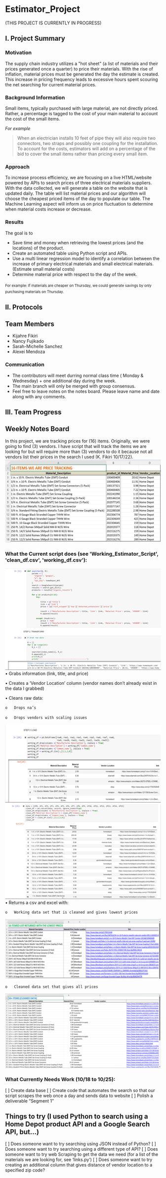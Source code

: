 # Estimator_Project
(THIS PROJECT IS CURRENTLY IN PROGRESS)

## I. Project Summary
### Motivation
The supply chain industry utilizes a "hot sheet" (a list of materials and their prices generated once a quarter) to price their materials. With the rise of inflation, material prices must be generated the day the estimate is created. This increase in pricing frequency leads to excessive hours spent scouring the net searching for current material prices.

### Background Information
Small items, typically purchased with large material, are not directly priced. Rather, a percentage is tagged to the cost of your main material to account the cost of the small items.

*For example*
> When an electrician installs 10 feet of pipe they will also require two connectors, two straps and possibly one coupling for the installation. To account for the costs, estimators will add on a percentage of the bid to cover the small items rather than pricing every small item.

### Approach
To increase process efficiency, we are focusing on a live HTML/website powered by APIs to search prices of three electrical materials suppliers. With the data collected, we will generate a table on the website that is updated daily. The table will list material prices and our algorithm will choose the cheapest priced items of the day to populate our table. The Machine Learning aspect will inform us on price fluctuation to determine when material costs increase or decrease. 

### Results
The goal is to
-   Save time and money when retrieving the lowest prices (and the locations) of the product.
-   Create an automated table using Python script and APIs.
-   Use a multi linear regression model to identify a correlation between the increase of primary electrical materials and small electrical materials. (Estimate small material costs)
-   Determine material price with respect to the day of the week. 

<sub> For example: If materials are cheaper on Thursday, we could generate savings by only purchasing materials on Thursday. </sub>


## II. Protocols
## Team Members
-   Kijahre Fikiri
-   Nancy Fujikado
-   Sarah-Michelle Sanchez
-   Alexei Mendoza


### Communication
-	The contributors will meet durring normal class time ( Monday & Wednesday) + one additional day during the week.
-	The main branch will only be merged with group consensus.
- 	Feel free to leave notes on the notes board. Please leave name and date along with any comments.


## III. Team Progress
## Weekly Notes Board
In this project, we are tracking prices for (16) items. Originally, we were going to find (3) vendors. I have script that will track the items we are looking for but will require more than (3) vendors to do it because not all vendors list their prices in the search I used (K. Fikiri 10/17/22).
![Alt text](https://github.com/thegreatkeej/Estimator_Project/blob/main/images/Picture1.png)

### What the Current script does (see 'Working_Estimator_Script', 'clean_df.csv', 'working_df.csv'):

![Alt text](https://github.com/thegreatkeej/Estimator_Project/blob/main/images/Picture2.png)
•	Grabs information (link, title, and price)

•	Creates a ‘Vendor Location’ column (vendor names don’t already exist in the data I grabbed)

•	Cleans raw data:

  	o	Drops na’s

  	o	Drops vendors with scaling issues

![Alt text](https://github.com/thegreatkeej/Estimator_Project/blob/main/images/Picture3.png)
![Alt text](https://github.com/thegreatkeej/Estimator_Project/blob/main/images/Picture4.png)
•	Returns a csv and excel with:	

	o	Working data set that is cleaned and gives lowest prices

![Alt text](https://github.com/thegreatkeej/Estimator_Project/blob/main/images/Picture5.png)

	o	Cleaned data set that gives all prices
![Alt text](https://github.com/thegreatkeej/Estimator_Project/blob/main/images/Picture6.png)

### What Currently Needs Work (10/18 to 10/25):

[ ] Create data base 
[ ] Create code that automates the search so that our script scrapes the web once a day and sends data to website
[ ] Polish a deliverable “Segment 1”

## Things to try (I used Python to search using a Home Depot product API and a Google Search API, but...)

[ ] Does someone want to try searching using JSON instead of Python?
[ ] Does someone want to try searching using a different type of API?
[ ] Does someone want to try web Scraping to get the data we need (for a list of the materials we are looking for, see ‘links.py’)
[ ] Does someone want to try creating an additional column that gives distance of vendor location to a specified zip code?





